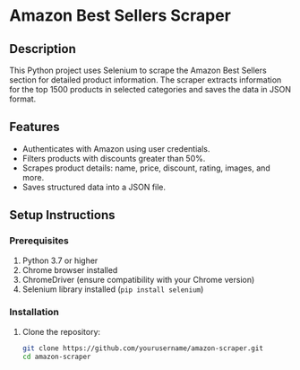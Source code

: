 # Amazon Best Sellers Scraper

## Description
This Python project uses Selenium to scrape the Amazon Best Sellers section for detailed product information. The scraper extracts information for the top 1500 products in selected categories and saves the data in JSON format.

## Features
- Authenticates with Amazon using user credentials.
- Filters products with discounts greater than 50%.
- Scrapes product details: name, price, discount, rating, images, and more.
- Saves structured data into a JSON file.

## Setup Instructions

### Prerequisites
1. Python 3.7 or higher
2. Chrome browser installed
3. ChromeDriver (ensure compatibility with your Chrome version)
4. Selenium library installed (`pip install selenium`)

### Installation
1. Clone the repository:
   ```bash
   git clone https://github.com/yourusername/amazon-scraper.git
   cd amazon-scraper

